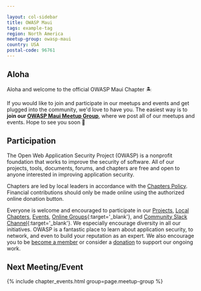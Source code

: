 ```yaml
---

layout: col-sidebar
title: OWASP Maui
tags: example-tag
region: North America
meetup-group: owasp-maui
country: USA
postal-code: 96761
---
```


## Aloha
Aloha and welcome to the official OWASP Maui Chapter 🏝️

If you would like to join and participate in our meetups and events and get plugged into the community, we'd love to have you. The easiest way is to **join our [OWASP Maui Meetup Group](https://www.meetup.com/owasp-maui/)**, where we post all of our meetups and events. Hope to see you soon 🤙

## Participation
The Open Web Application Security Project (OWASP) is a nonprofit foundation that works to improve the security of software. All of our projects, tools, documents, forums, and chapters are free and open to anyone interested in improving application security. 

Chapters are led by local leaders in accordance with the [Chapters Policy](/www-policy/operational/chapters). Financial contributions should only be made online using the authorized online donation button. 

Everyone is welcome and encouraged to participate in our [Projects](/projects/), [Local Chapters](/chapters/), [Events](/events/), [Online Groups](https://groups.google.com/a/owasp.com/){:target='_blank'}, and [Community Slack Channel](https://owasp.slack.com/){:target='_blank'}. We especially encourage diversity in all our initiatives. OWASP is a fantastic place to learn about application security, to network, and even to build your reputation as an expert. We also encourage you to be [become a member](/membership/) or consider a [donation](/donate/) to support our ongoing work.

Next Meeting/Event <!-- You should keep this section as it will populate your meetup events -->
---------------------
{% include chapter_events.html group=page.meetup-group %}

